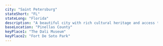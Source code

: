 ```yaml
---
city: "Saint Petersburg"
stateShort: "FL"
stateLong: "Florida"
description: "A beautiful city with rich cultural heritage and access to coastal attractions."
baseLocation: "Pinellas County"
keyPlace1: "The Dali Museum"
keyPlace2: "Fort De Soto Park"
---
```

